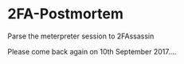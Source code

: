 # 2FA-Postmortem
Parse the meterpreter session to 2FAssassin 

Please come back again on 10th September 2017....

